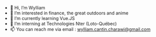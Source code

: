 - 👋 Hi, I’m Wylliam
- 👀 I’m interested in finance, the great outdoors and anime
- 🌱 I’m currently learning Vue.JS
- 💞️ I’m interning at Technologies Nter (Loto-Québec)
- 📫 You can reach me via email : wylliam.cantin.charawi@gmail.com

<!---
tiwylli/tiwylli is a ✨ special ✨ repository because its `README.md` (this file) appears on your GitHub profile.
You can click the Preview link to take a look at your changes.
- 🌱 I’m currently learning HTML5
- - 💞️ I’m looking to collaborate on building eCommerce website
--->

